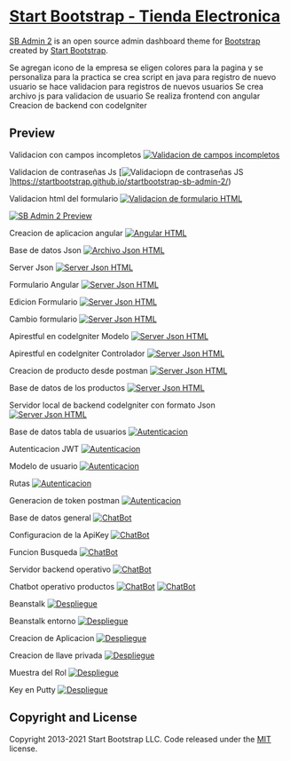 # [Start Bootstrap - Tienda Electronica](https://startbootstrap.com/theme/sb-admin-2/)

[SB Admin 2](https://startbootstrap.com/theme/sb-admin-2/) is an open source admin dashboard theme for [Bootstrap](https://getbootstrap.com/) created by [Start Bootstrap](https://startbootstrap.com/).

Se agregan icono de la empresa
se eligen colores para la pagina y se personaliza para la practica
se crea script en java para registro de nuevo usuario
se hace validacion para registros de nuevos usuarios
Se crea archivo js para validacion de usuario
Se realiza frontend con angular
Creacion de backend con codelgniter


## Preview


Validacion con campos incompletos 
[![Validacion de campos incompletos](https://github.com/OscarERDuran/programing-internet/blob/main/avances/validacion.png)](https://startbootstrap.github.io/startbootstrap-sb-admin-2/)

Validacion de contraseñas Js
[![Validaciopn de contraseñas JS](https://github.com/OscarERDuran/programing-internet/blob/main/avances/formatojs_validacion.png)]https://startbootstrap.github.io/startbootstrap-sb-admin-2/)

Validacion html del formulario
[![Validacion de formulario HTML](https://github.com/OscarERDuran/programing-internet/blob/main/avances/validacionhtml.png)](https://startbootstrap.github.io/startbootstrap-sb-admin-2/)

[![SB Admin 2 Preview](https://github.com/OscarERDuran/programing-internet/blob/main/avances/Avance-frontend.png)](https://startbootstrap.github.io/startbootstrap-sb-admin-2/)


Creacion de aplicacion angular
[![Angular HTML](https://github.com/OscarERDuran/programing-internet/blob/main/avances/categories-component.png)](https://startbootstrap.github.io/startbootstrap-sb-admin-2/)

Base de datos Json
[![Archivo Json HTML](https://github.com/OscarERDuran/programing-internet/blob/main/avances/basedatosjson.png)](https://startbootstrap.github.io/startbootstrap-sb-admin-2/)

Server Json
[![Server Json HTML](https://github.com/OscarERDuran/programing-internet/blob/main/avances/jsonserver.png)](https://startbootstrap.github.io/startbootstrap-sb-admin-2/)

Formulario Angular
[![Server Json HTML](https://github.com/OscarERDuran/programing-internet/blob/main/avances/formularioangular.png)](https://startbootstrap.github.io/startbootstrap-sb-admin-2/)

Edicion Formulario
[![Server Json HTML](https://github.com/OscarERDuran/programing-internet/blob/main/avances/edicionformulario.png)](https://startbootstrap.github.io/startbootstrap-sb-admin-2/)

Cambio formulario
[![Server Json HTML](https://github.com/OscarERDuran/programing-internet/blob/main/avances/CambioFormulario.png)](https://startbootstrap.github.io/startbootstrap-sb-admin-2/)

Apirestful en codelgniter Modelo
[![Server Json HTML](https://github.com/OscarERDuran/programing-internet/blob/main/avances/modelo_backend.png)](https://startbootstrap.github.io/startbootstrap-sb-admin-2/)

Apirestful en codelgniter Controlador
[![Server Json HTML](https://github.com/OscarERDuran/programing-internet/blob/main/avances/controlador_productos.png)](https://startbootstrap.github.io/startbootstrap-sb-admin-2/)

Creacion de producto desde postman
[![Server Json HTML](https://github.com/OscarERDuran/programing-internet/blob/main/avances/apirestful_post.png)](https://startbootstrap.github.io/startbootstrap-sb-admin-2/)

Base de datos de los productos
[![Server Json HTML](https://github.com/OscarERDuran/programing-internet/blob/main/avances/basededatos.png)](https://startbootstrap.github.io/startbootstrap-sb-admin-2/)

Servidor local de backend codelgniter con formato Json
[![Server Json HTML](https://github.com/OscarERDuran/programing-internet/blob/main/avances/backend_codelgniter.png)](https://startbootstrap.github.io/startbootstrap-sb-admin-2/)

Base de datos tabla de usuarios
[![Autenticacion](https://github.com/OscarERDuran/programing-internet/blob/main/avances/TablaUsers.png)](https://startbootstrap.github.io/startbootstrap-sb-admin-2/)

Autenticacion JWT
[![Autenticacion](https://github.com/OscarERDuran/programing-internet/blob/main/avances/JWTAuth.png)](https://startbootstrap.github.io/startbootstrap-sb-admin-2/)

Modelo de usuario
[![Autenticacion](https://github.com/OscarERDuran/programing-internet/blob/main/avances/ModelUser.png)](https://startbootstrap.github.io/startbootstrap-sb-admin-2/)

Rutas 
[![Autenticacion](https://github.com/OscarERDuran/programing-internet/blob/main/avances/routes.png)](https://startbootstrap.github.io/startbootstrap-sb-admin-2/)

Generacion de token postman
[![Autenticacion](https://github.com/OscarERDuran/programing-internet/blob/main/avances/consultaTokenPostman.png)](https://startbootstrap.github.io/startbootstrap-sb-admin-2/)

Base de datos general
[![ChatBot](https://github.com/OscarERDuran/programing-internet/blob/main/avances/BaseDatosGeneral.png)](https://startbootstrap.github.io/startbootstrap-sb-admin-2/)

Configuracion de la ApiKey
[![ChatBot](https://github.com/OscarERDuran/programing-internet/blob/main/avances/apiKeyConfiguracion.png)](https://startbootstrap.github.io/startbootstrap-sb-admin-2/)

Funcion Busqueda
[![ChatBot](https://github.com/OscarERDuran/programing-internet/blob/main/avances/FuncionBusqueda.png)](https://startbootstrap.github.io/startbootstrap-sb-admin-2/)

Servidor backend operativo
[![ChatBot](https://github.com/OscarERDuran/programing-internet/blob/main/avances/ServidorBackend.png)](https://startbootstrap.github.io/startbootstrap-sb-admin-2/)

Chatbot operativo productos
[![ChatBot](https://github.com/OscarERDuran/programing-internet/blob/main/avances/ChatBot_products.png)](https://startbootstrap.github.io/startbootstrap-sb-admin-2/)
[![ChatBot](https://github.com/OscarERDuran/programing-internet/blob/main/avances/Chatbot_categorias.png)](https://startbootstrap.github.io/startbootstrap-sb-admin-2/)

Beanstalk
[![Despliegue](https://github.com/OscarERDuran/programing-internet/blob/main/avances/Beanstalk_aplicacion.png)](https://startbootstrap.github.io/startbootstrap-sb-admin-2/)

Beanstalk entorno
[![Despliegue](https://github.com/OscarERDuran/programing-internet/blob/main/avances/Beanstalk_plataforma.png)](https://startbootstrap.github.io/startbootstrap-sb-admin-2/)

Creacion de Aplicacion
[![Despliegue](https://github.com/OscarERDuran/programing-internet/blob/main/avances/CreacionAplicacion.png)](https://startbootstrap.github.io/startbootstrap-sb-admin-2/)

Creacion de llave privada
[![Despliegue](https://github.com/OscarERDuran/programing-internet/blob/main/avances/llavePrivada.png)](https://startbootstrap.github.io/startbootstrap-sb-admin-2/)

Muestra del Rol
[![Despliegue](https://github.com/OscarERDuran/programing-internet/blob/main/avances/RolAWS.png)](https://startbootstrap.github.io/startbootstrap-sb-admin-2/)

Key en Putty
[![Despliegue](https://github.com/OscarERDuran/programing-internet/blob/main/avances/puttyKey.png)](https://startbootstrap.github.io/startbootstrap-sb-admin-2/)

## Copyright and License

Copyright 2013-2021 Start Bootstrap LLC. Code released under the [MIT](https://github.com/StartBootstrap/startbootstrap-resume/blob/master/LICENSE) license.
